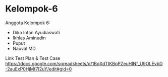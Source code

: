 # Kelompok-6

Anggota Kelompok 6:
* Dika Intan Ayudiaswati
* Ikhlas Aminudin
* Puput
* Nauval MD

Link Test Plan & Test Case
https://docs.google.com/spreadsheets/d/1BqXdTIKBpPZeuHINf_U9OLEvbD-2auExP0HjMf7I2uY/edit#gid=0
